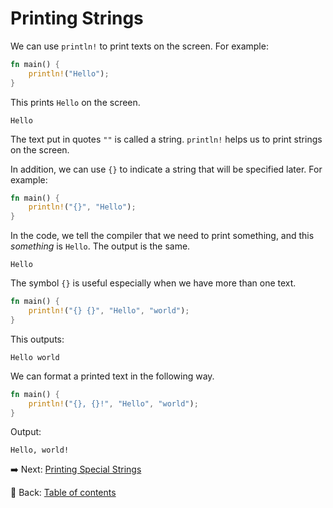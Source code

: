 # Printing Strings

We can use `println!` to print texts on the screen.
For example:

```rust
fn main() {
    println!("Hello");
}
```

This prints `Hello` on the screen.

```text
Hello
```

The text put in quotes `""` is called a string.
`println!` helps us to print strings on the screen.

In addition, we can use `{}` to indicate a string that will be specified later.
For example:

```rust
fn main() {
    println!("{}", "Hello");
}
```

In the code, we tell the compiler that we need to print something, and this *something* is `Hello`.
The output is the same.

```text
Hello
```

The symbol `{}` is useful especially when we have more than one text.

```rust
fn main() {
    println!("{} {}", "Hello", "world");
}
```

This outputs:

```text
Hello world
```

We can format a printed text in the following way.

```rust
fn main() {
    println!("{}, {}!", "Hello", "world");
}
```

Output:

```text
Hello, world!
```

:arrow_right:  Next: [Printing Special Strings](./printing_special_strings.md)

:blue_book: Back: [Table of contents](./../README.md)
